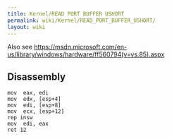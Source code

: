 ```yaml
---
title: Kernel/READ PORT BUFFER USHORT
permalink: wiki/Kernel/READ_PORT_BUFFER_USHORT/
layout: wiki
---
```


Also see
<https://msdn.microsoft.com/en-us/library/windows/hardware/ff560794(v=vs.85).aspx>

Disassembly
-----------

    mov  eax, edi
    mov  edx, [esp+4]
    mov  edi, [esp+8]
    mov  ecx, [esp+12]
    rep insw
    mov  edi, eax
    ret 12
